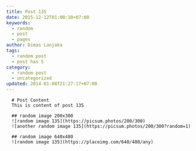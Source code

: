 ```yaml
---
title: Post 135
date: 2015-12-12T01:00:10+07:00
keywords:
  - random
  - post
  - pages
author: Dimas Lanjaka
tags:
  - random post
  - post has 5
category:
  - random post
  - uncategorized
updated: 2014-01-08T21:27:17+07:00
---
```


      # Post Content
      This is content of post 135

      ## random image 200x300
      ![random image 135](https://picsum.photos/200/300)
      ![another random image 135](https://picsum.photos/200/300?random=1)

      ## random image 640x480
      ![random image 135](https://placeimg.com/640/480/any)
      